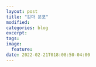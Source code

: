 ```yaml
---
layout: post
title: "감마 분포"
modified:
categories: blog
excerpt:
tags:
image:
  feature:
date: 2022-02-21T018:08:50-04:00
---
```


